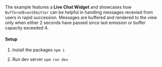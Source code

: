 The example features a **Live Chat Widget** and showcases how `BufferedEventEmitter` can be helpful in handling messages recevied from users in rapid succession. Messages are buffered and rendered to the view only when either 2 seconds have passed since last emission or buffer capacity exceeded 4. 


#### Setup 

1. Install the packages
`npm i`

2. Run dev server
`npm run dev`

